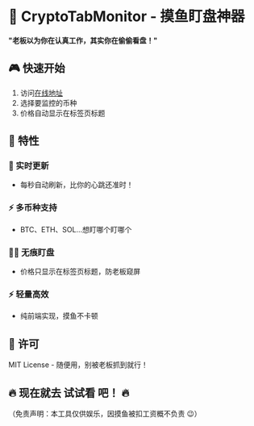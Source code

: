 # 🚀 CryptoTabMonitor - 摸鱼盯盘神器  

**"老板以为你在认真工作，其实你在偷偷看盘！"**  
## 🎮 快速开始  
1. 访问[在线地址](https://wandsgyu.github.io/CryptoTabMonitor/)  
2. 选择要监控的币种  
3. 价格自动显示在标签页标题 

## 🌟 特性  

### 📌 实时更新  
- 每秒自动刷新，比你的心跳还准时！  

### ⚡ 多币种支持  
- BTC、ETH、SOL...想盯哪个盯哪个  

### 🕵️‍♂️ 无痕盯盘  
- 价格只显示在标签页标题，防老板窥屏  

### ⚡ 轻量高效  
- 纯前端实现，摸鱼不卡顿  

## 📜 ​​许可​​
MIT License - ​​随便用，别被老板抓到就行！​​

## 🔥 现在就去 试试看 吧！​​ 🔥

（免责声明：本工具仅供娱乐，因摸鱼被扣工资概不负责 😉）